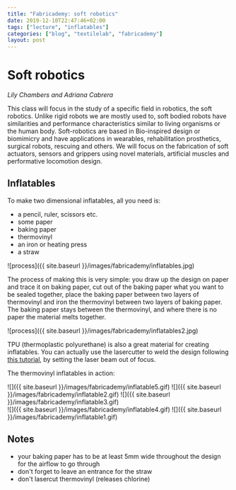 ```yaml
---
title: "Fabricademy: soft robotics"
date: 2019-12-10T22:47:46+02:00
tags: ["lecture", "inflatables"]
categories: ["blog", "textilelab", "fabricademy"]
layout: post
---
```


# Soft robotics
_Lily Chambers and Adriana Cabrera_

This class will focus in the study of a specific field in robotics, the soft robotics. Unlike rigid robots we are mostly used to, soft bodied robots have similarities and performance characteristics similar to living organisms or the human body. Soft-robotics are based in Bio-inspired design or biomimicry and have applications in wearables, rehabilitation prosthetics, surgical robots, rescuing and others. We will focus on the fabrication of soft actuators, sensors and grippers using novel materials, artificial muscles and performative locomotion design.

## Inflatables
To make two dimensional inflatables, all you need is:

- a pencil, ruler, scissors etc.
- some paper
- baking paper
- thermovinyl
- an iron or heating press
- a straw

![process]({{ site.baseurl }}/images/fabricademy/inflatables.jpg)

The process of making this is very simple: you draw up the design on paper and trace it on baking paper, cut out of the baking paper what you want to be sealed together, place the baking paper between two layers of thermovinyl and iron the thermovinyl between two layers of baking paper. The baking paper stays between the thermovinyl, and where there is no paper the material melts together. 

![process]({{ site.baseurl }}/images/fabricademy/inflatables2.jpg)

TPU (thermoplastic polyurethane) is also a great material for creating inflatables. You can actually use the lasercutter to weld the design following [this tutorial](https://www.instructables.com/id/Laserweld-Your-Own-Inflatables/), by setting the laser beam out of focus.

The thermovinyl inflatables in action:

<div markdown="1" class="row-3">
![]({{ site.baseurl }}/images/fabricademy/inflatable5.gif)
![]({{ site.baseurl }}/images/fabricademy/inflatable2.gif)
![]({{ site.baseurl }}/images/fabricademy/inflatable3.gif)
</div>
<div markdown="1" class="row-2">
![]({{ site.baseurl }}/images/fabricademy/inflatable4.gif)
![]({{ site.baseurl }}/images/fabricademy/inflatable1.gif)
</div>

## Notes
- your baking paper has to be at least 5mm wide throughout the design for the airflow to go through
- don't forget to leave an entrance for the straw
- don't lasercut thermovinyl (releases chlorine)